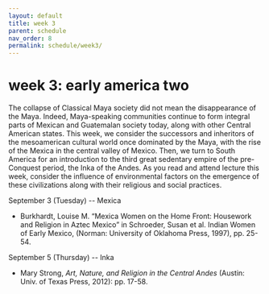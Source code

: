 ```yaml
---
layout: default
title: week 3
parent: schedule
nav_order: 8
permalink: schedule/week3/
---
```


# week 3: early america two

The collapse of Classical Maya society did not mean the disappearance of the
Maya. Indeed, Maya-speaking communities continue to form integral parts of
Mexican and Guatemalan society today, along with other Central American states.
This week, we consider the successors and inheritors of the mesoamerican
cultural world once dominated by the Maya, with the rise of the Mexica in the
central valley of Mexico. Then, we turn to South America for an introduction to
the third great sedentary empire of the pre-Conquest period, the Inka of the
Andes. As you read and attend lecture this week, consider the influence of
environmental factors on the emergence of these civilizations along with their
religious and social practices.

September 3 (Tuesday)  -- Mexica

* Burkhardt, Louise M. “Mexica Women on the Home Front: Housework and Religion in Aztec Mexico” in Schroeder, Susan et al. Indian Women of Early Mexico, (Norman: University of Oklahoma Press, 1997), pp. 25-54.


September 5 (Thursday) -- Inka  

* Mary Strong, *Art, Nature, and Religion in the Central Andes* (Austin: Univ. of Texas Press, 2012): pp. 17-58.


